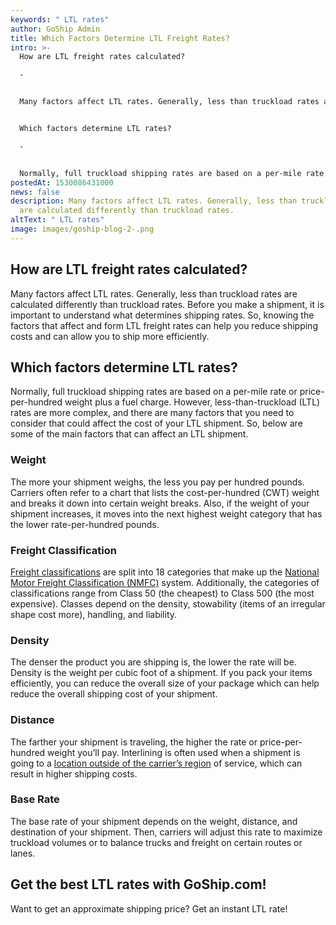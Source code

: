 ```yaml
---
keywords: " LTL rates"
author: GoShip Admin
title: Which Factors Determine LTL Freight Rates?
intro: >-
  How are LTL freight rates calculated?

  -


  Many factors affect LTL rates. Generally, less than truckload rates are calculated differently than truckload rates. Before you make a shipment, it is important to understand what determines shipping rates. So, knowing the factors that affect and form LTL freight rates can help you reduce shipping costs and can allow you to ship more efficiently. 


  Which factors determine LTL rates?

  -


  Normally, full truckload shipping rates are based on a per-mile rate or price-per-
postedAt: 1530086431000
news: false
description: Many factors affect LTL rates. Generally, less than truckload rates
  are calculated differently than truckload rates.
altText: " LTL rates"
image: images/goship-blog-2-.png
---
```

## How are LTL freight rates calculated?

Many factors affect LTL rates. Generally, less than truckload rates are calculated differently than truckload rates. Before you make a shipment, it is important to understand what determines shipping rates. So, knowing the factors that affect and form LTL freight rates can help you reduce shipping costs and can allow you to ship more efficiently.

## Which factors determine LTL rates?

Normally, full truckload shipping rates are based on a per-mile rate or price-per-hundred weight plus a fuel charge. However, less-than-truckload (LTL) rates are more complex, and there are many factors that you need to consider that could affect the cost of your LTL shipment. So, below are some of the main factors that can affect an LTL shipment.

### Weight

The more your shipment weighs, the less you pay per hundred pounds. Carriers often refer to a chart that lists the cost-per-hundred (CWT) weight and breaks it down into certain weight breaks. Also, if the weight of your shipment increases, it moves into the next highest weight category that has the lower rate-per-hundred pounds.

### Freight Classification

[Freight classifications](https://www.goship.com/blog/blog-everything-you-need-to-know-about-ltl-freight-class/) are split into 18 categories that make up the [National Motor Freight Classification (NMFC)](http://www.nmfta.org/pages/nmfc) system. Additionally, the categories of classifications range from Class 50 (the cheapest) to Class 500 (the most expensive). Classes depend on the density, stowability (items of an irregular shape cost more), handling, and liability.

### Density

The denser the product you are shipping is, the lower the rate will be. Density is the weight per cubic foot of a shipment. If you pack your items efficiently, you can reduce the overall size of your package which can help reduce the overall shipping cost of your shipment.

### Distance

The farther your shipment is traveling, the higher the rate or price-per-hundred weight you’ll pay. Interlining is often used when a shipment is going to a [location outside of the carrier’s region](https://www.goship.com/blog/limited-access-shipping-location/) of service, which can result in higher shipping costs.

### Base Rate

The base rate of your shipment depends on the weight, distance, and destination of your shipment. Then, carriers will adjust this rate to maximize truckload volumes or to balance trucks and freight on certain routes or lanes.

## Get the best LTL rates with GoShip.com!

Want to get an approximate shipping price? Get an instant LTL rate!